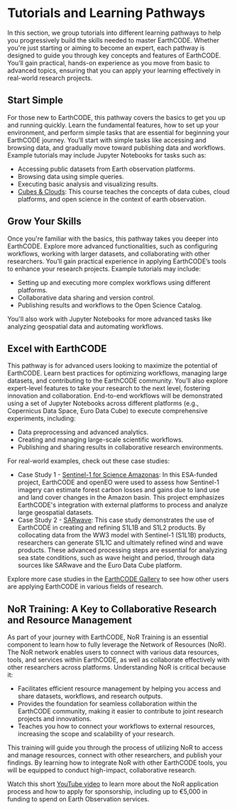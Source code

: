 # Tutorials and Learning Pathways

In this section, we group tutorials into different learning pathways to help you progressively build the skills needed to master EarthCODE. Whether you're just starting or aiming to become an expert, each pathway is designed to guide you through key concepts and features of EarthCODE. You’ll gain practical, hands-on experience as you move from basic to advanced topics, ensuring that you can apply your learning effectively in real-world research projects.

## Start Simple
For those new to EarthCODE, this pathway covers the basics to get you up and running quickly. Learn the fundamental features, how to set up your environment, and perform simple tasks that are essential for beginning your EarthCODE journey. You’ll start with simple tasks like accessing and browsing data, and gradually move toward publishing data and workflows. Example tutorials may include Jupyter Notebooks for tasks such as:

- Accessing public datasets from Earth observation platforms.
- Browsing data using simple queries.
- Executing basic analysis and visualizing results.
- [Cubes & Clouds](https://eo-college.org/courses/cubes-and-clouds/): This course teaches the concepts of data cubes, cloud platforms, and open science in the context of earth observation.  

## Grow Your Skills
Once you're familiar with the basics, this pathway takes you deeper into EarthCODE. Explore more advanced functionalities, such as configuring workflows, working with larger datasets, and collaborating with other researchers. You’ll gain practical experience in applying EarthCODE’s tools to enhance your research projects. Example tutorials may include:

- Setting up and executing more complex workflows using different platforms.
- Collaborative data sharing and version control.
- Publishing results and workflows to the Open Science Catalog.

You'll also work with Jupyter Notebooks for more advanced tasks like analyzing geospatial data and automating workflows.

## Excel with EarthCODE
This pathway is for advanced users looking to maximize the potential of EarthCODE. Learn best practices for optimizing workflows, managing large datasets, and contributing to the EarthCODE community. You’ll also explore expert-level features to take your research to the next level, fostering innovation and collaboration. End-to-end workflows will be demonstrated using a set of Jupyter Notebooks across different platforms (e.g., Copernicus Data Space, Euro Data Cube) to execute comprehensive experiments, including:

- Data preprocessing and advanced analytics.
- Creating and managing large-scale scientific workflows.
- Publishing and sharing results in collaborative research environments.

For real-world examples, check out these case studies:

- Case Study 1 - [Sentinel-1 for Science Amazonas](https://project.gisat.cz/s14scienceAmazonas/): In this ESA-funded project, EarthCODE and openEO were used to assess how Sentinel-1 imagery can estimate forest carbon losses and gains due to land use and land cover changes in the Amazon basin. This project emphasizes EarthCODE's integration with external platforms to process and analyze large geospatial datasets.
- Case Study 2 - [SARwave](https://www.sarwave.org/): This case study demonstrates the use of EarthCODE in creating and refining S1L1B and S1L2 products. By collocating data from the WW3 model with Sentinel-1 (S1L1B) products, researchers can generate S1L1C and ultimately refined wind and wave products. These advanced processing steps are essential for analyzing sea state conditions, such as wave height and period, through data sources like SARwave and the Euro Data Cube platform. 

Explore more case studies in the [EarthCODE Gallery](./Gallery) to see how other users are applying EarthCODE in various fields of research.

## NoR Training: A Key to Collaborative Research and Resource Management
As part of your journey with EarthCODE, NoR Training is an essential component to learn how to fully leverage the Network of Resources (NoR). The NoR network enables users to connect with various data resources, tools, and services within EarthCODE, as well as collaborate effectively with other researchers across platforms. Understanding NoR is critical because it:

- Facilitates efficient resource management by helping you access and share datasets, workflows, and research outputs.
- Provides the foundation for seamless collaboration within the EarthCODE community, making it easier to contribute to joint research projects and innovations.
- Teaches you how to connect your workflows to external resources, increasing the scope and scalability of your research.

This training will guide you through the process of utilizing NoR to access and manage resources, connect with other researchers, and publish your findings. By learning how to integrate NoR with other EarthCODE tools, you will be equipped to conduct high-impact, collaborative research.

Watch this short [YouTube video](https://youtu.be/IJEZRSac6EE?feature=shared) to learn more about the NoR application process and how to apply for sponsorship, including up to €5,000 in funding to spend on Earth Observation services.
